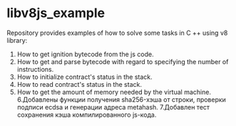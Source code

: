 # libv8js_example

Repository provides examples of how to solve some tasks in C ++ using v8 library:
1. How to get ignition bytecode from the js code.
2. How to get and parse bytecode with regard to specifying the number of instructions.
3. How to initialize contract's status in the stack.
4. How to read contract's status in the stack.
5. How to get the amount of memory needed by the virtual machine.
6.Добавлены функции получения sha256-хэша от строки, проверки подписи ecdsa и генерации адреса metahash.
7.Добавлен тест сохранения кэша компилированного js-кода.
